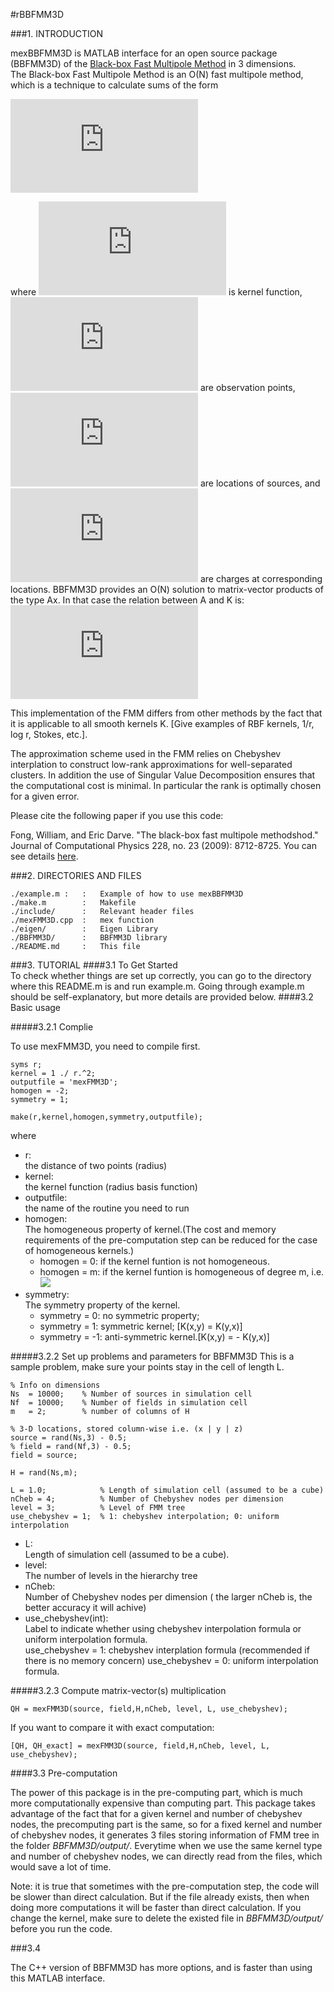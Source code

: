 #rBBFMM3D  



###1. INTRODUCTION

mexBBFMM3D is MATLAB interface for an open source package (BBFMM3D) of the <a href="http://www.sciencedirect.com/science/ article/pii/S0021999109004665">Black-box Fast Multipole Method</a> in 3 dimensions.   
The Black-box Fast Multipole Method is an O(N) fast multipole method, which is a technique to calculate sums of the form  

![](http://latex.codecogs.com/gif.latex?f%28x_i%29%20%3D%20%5Cdisplaystyle%20%5Csum_%7Bj%3D1%7D%5EN%20K%28x_i%2Cy_j%29%20%5Csigma_j%2C%20%5C%2C%5C%2C%5C%2C%20%5Cforall%20i%20%5Cin%5C%7B1%2C2%2C%5Cldots%2CN%5C%7D)

where ![](http://latex.codecogs.com/gif.latex?K%28x_i%2Cx_j%29) is kernel function, ![](http://latex.codecogs.com/gif.latex?x_i) are observation points, ![](http://latex.codecogs.com/gif.latex?y_j) are locations of sources, and ![](http://latex.codecogs.com/gif.latex?%5Csigma_i) are charges at corresponding locations.
BBFMM3D provides an O(N) solution to matrix-vector products of the type Ax. In that case the relation between A and K is:
![](http://latex.codecogs.com/gif.latex?A_%7Bij%7D%20%3D%20K%28x_i%2Cy_j%29)



This implementation of the FMM differs from other methods by the fact that it is applicable to all smooth kernels K. [Give examples of RBF kernels, 1/r, log r, Stokes, etc.].

The approximation scheme used in the FMM relies on Chebyshev interplation to construct low-rank approximations for well-separated clusters. In addition the use of Singular Value Decomposition ensures that the computational cost is minimal. In particular the rank is optimally chosen for a given error. 

Please cite the following paper if you use this code:

Fong, William, and Eric Darve. "The black-box fast multipole methodshod." Journal of Computational Physics 228, no. 23 (2009): 8712-8725. You can see details <a href="http://www.sciencedirect.com/science/article/pii/S0021999109004665">here</a>.

###2. DIRECTORIES AND FILES


	./example.m	:	:	Example of how to use mexBBFMM3D 
	./make.m		:	Makefile 
	./include/		:	Relevant header files  
	./mexFMM3D.cpp	:	mex function  
	./eigen/		:	Eigen Library  
	./BBFMM3D/		: 	BBFMM3D library
	./README.md		:	This file  
	
###3. TUTORIAL
####3.1 To Get Started  
To check whether things are set up correctly, you can go to the directory where this README.m is and run example.m.  Going through example.m should be self-explanatory, but more details are provided below. 
####3.2 Basic usage

#####3.2.1 Complie

To use mexFMM3D, you need to compile first.  

	syms r;                          
	kernel = 1 ./ r.^2;                
	outputfile = 'mexFMM3D';
	homogen = -2;                    
	symmetry = 1;                     
                                 	 
	make(r,kernel,homogen,symmetry,outputfile);
where 

*  r: 		
	the distance of two points (radius)
*  kernel:	
	 the kernel function (radius basis function)
*  outputfile: 	
	 the name of the routine you need to run
*  homogen:		
	The homogeneous property of kernel.(The cost and memory requirements of the pre-computation step can be reduced for the case of homogeneous kernels.)
	* homogen = 0: if the kernel funtion is not homogeneous.
	* homogen = m: if the kernel funtion is homogeneous of degree m, i.e. <img src="http://latex.codecogs.com/gif.latex? $K(\alpha x, \alpha y) = \alpha^m K(x,y)$." border="0"/>
* symmetry:   
	The symmetry property of the kernel.
	* symmetry = 0:  no symmetric property; 
	* symmetry = 1: symmetric kernel; 		[K(x,y) = K(y,x)]
	* symmetry = -1: anti-symmetric kernel.[K(x,y) = - K(y,x)]

#####3.2.2 Set up problems and parameters for BBFMM3D
This is a sample problem, make sure your points stay in the cell of length L.
	
	% Info on dimensions
	Ns  = 10000;    % Number of sources in simulation cell
	Nf  = 10000;    % Number of fields in simulation cell
	m   = 2;        % number of columns of H

	% 3-D locations, stored column-wise i.e. (x | y | z)
	source = rand(Ns,3) - 0.5;
	% field = rand(Nf,3) - 0.5; 
	field = source;

	H = rand(Ns,m); 
	
	L = 1.0;            % Length of simulation cell (assumed to be a cube)
	nCheb = 4;          % Number of Chebyshev nodes per dimension
	level = 3;          % Level of FMM tree
	use_chebyshev = 1;  % 1: chebyshev interpolation; 0: uniform interpolation
	
	
	

* L:   
	Length of simulation cell (assumed to be a cube).
* level:  
	The number of levels in the hierarchy tree
* nCheb:  
	Number of Chebyshev nodes per dimension ( the larger nCheb is, the better accuracy it will achive)
* use_chebyshev(int):  
	Label to indicate whether using chebyshev interpolation formula or uniform interpolation formula.  
	use_chebyshev = 1: chebyshev interplation formula (recommended if there is no memory concern)
	use_chebyshev = 0: uniform interpolation formula.



#####3.2.3 Compute matrix-vector(s) multiplication

	QH = mexFMM3D(source, field,H,nCheb, level, L, use_chebyshev);
	
If you want to compare it with exact computation:  
	
	[QH, QH_exact] = mexFMM3D(source, field,H,nCheb, level, L, use_chebyshev);


####3.3 Pre-computation

The power of this package is in the pre-computing part, which is much more computationally expensive than computing part. This package takes advantage of the fact that for a given kernel and number of chebyshev nodes, the precomputing part is the same, so for a fixed kernel and number of chebyshev nodes, it generates 3 files storing information of FMM tree in the folder *BBFMM3D/output/*. Everytime when we use the same kernel type and number of chebyshev nodes, we can directly read from the files, which would save a lot of time.

Note: it is true that sometimes with the pre-computation step, the code will be slower than direct calculation. But if the file already exists, then when doing more computations it will be faster than direct calculation. If you change the kernel, make sure to delete the existed file in *BBFMM3D/output/* before you run the code.

###3.4

The C++ version of BBFMM3D has more options, and is faster than using this MATLAB interface.






